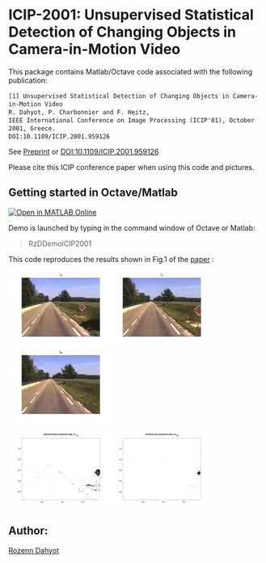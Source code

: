 # ICIP-2001: Unsupervised Statistical Detection of Changing Objects in Camera-in-Motion Video

This package contains Matlab/Octave code associated with the following publication: 

```
[1] Unsupervised Statistical Detection of Changing Objects in Camera-in-Motion Video
R. Dahyot, P. Charbonnier and F. Heitz, 
IEEE International Conference on Image Processing (ICIP'01), October 2001, Greece.
DOI:10.1109/ICIP.2001.959126
```

See [Preprint](paper/htm_icip2001.pdf)  or [DOI:10.1109/ICIP.2001.959126](http://dx.doi.org/10.1109/ICIP.2001.959126)

Please cite this ICIP conference paper when using this code and pictures. 


## Getting started in Octave/Matlab

[![Open in MATLAB Online](https://www.mathworks.com/images/responsive/global/open-in-matlab-online.svg)](https://matlab.mathworks.com/open/github/v1?repo=Roznn/Detection-of-Changing-Objects-in-Camera-in-Motion-Video)

Demo is launched by typing in the command window of Octave or Matlab:

> RzDDemoICIP2001 


This code reproduces the results shown in Fig.1 of the [paper](paper/htm_icip2001.pdf) :

<img width="200" alt="" src="images/fig1.jpg"><img width="200" alt="" src="images/fig2.jpg"><img width="200" alt="" src="images/fig3.jpg">

<img width="200" alt="" src="images/fig4.jpg"><img width="200" alt="" src="images/fig5.jpg">


## Author: 

[Rozenn Dahyot](https://roznn.github.io/)
